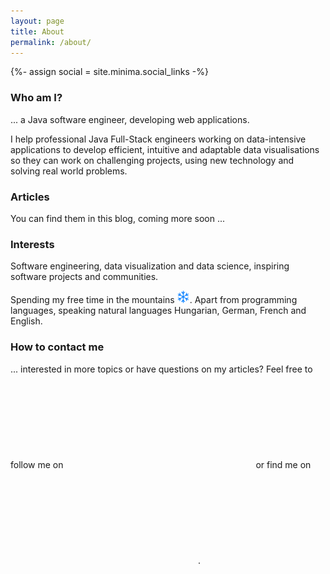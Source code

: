 ```yaml
---
layout: page
title: About
permalink: /about/
---
```


{%- assign social = site.minima.social_links -%}

### Who am I?

... a Java software engineer, developing web applications. 

I help professional Java Full-Stack engineers working on data-intensive applications to develop efficient, intuitive and adaptable data visualisations so they can work on challenging projects, using new technology and solving real world problems.


### Articles

You can find them in this blog, coming more soon ...


### Interests

Software engineering, data visualization and data science, inspiring software projects and communities. 

Spending my free time in the mountains ![snow](/assets/images/common/fa-snowflake.png "Snow"). Apart from programming languages, speaking natural languages Hungarian, German, French and English.


### How to contact me


... interested in more topics or have questions on my articles? Feel free to follow me on <a href="https://twitter.com/{{ social.twitter | cgi_escape | escape }}" target="_blank" title="{{ social.twitter | escape }}"><svg class="svg-icon grey"><use xlink:href="{{ '/assets/minima-social-icons.svg#twitter' | relative_url }}"></use></svg></a> or find me on  <a href="https://www.linkedin.com/in/{{ social.linkedin | cgi_escape | escape }}" target="_blank" title="{{ social.linkedin | escape }}"><svg class="svg-icon grey"><use xlink:href="{{ '/assets/minima-social-icons.svg#linkedin' | relative_url }}"></use></svg></a>.

